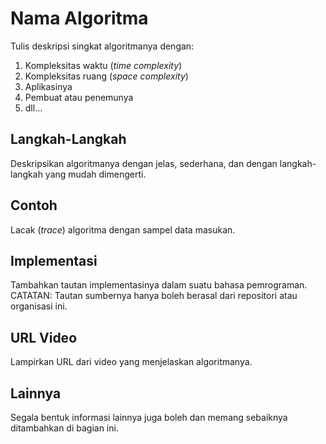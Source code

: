 # Nama Algoritma

Tulis deskripsi singkat algoritmanya dengan:
1. Kompleksitas waktu (_time complexity_)
2. Kompleksitas ruang (_space complexity_)
3. Aplikasinya
4. Pembuat atau penemunya
5. dll...

## Langkah-Langkah

Deskripsikan algoritmanya dengan jelas, sederhana, dan dengan langkah-langkah
yang mudah dimengerti.

## Contoh

Lacak (_trace_) algoritma dengan sampel data masukan.

## Implementasi

Tambahkan tautan implementasinya dalam suatu bahasa pemrograman.
CATATAN: Tautan sumbernya hanya boleh berasal dari repositori atau organisasi ini.

## URL Video

Lampirkan URL dari video yang menjelaskan algoritmanya.

## Lainnya

Segala bentuk informasi lainnya juga boleh dan memang sebaiknya ditambahkan di bagian ini.
